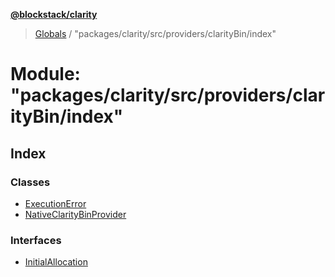 **[@blockstack/clarity](../README.md)**

> [Globals](../globals.md) / "packages/clarity/src/providers/clarityBin/index"

# Module: "packages/clarity/src/providers/clarityBin/index"

## Index

### Classes

- [ExecutionError](../classes/_packages_clarity_src_providers_claritybin_index_.executionerror.md)
- [NativeClarityBinProvider](../classes/_packages_clarity_src_providers_claritybin_index_.nativeclaritybinprovider.md)

### Interfaces

- [InitialAllocation](../interfaces/_packages_clarity_src_providers_claritybin_index_.initialallocation.md)
